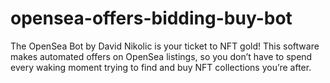 # opensea-offers-bidding-buy-bot
The OpenSea Bot by David Nikolic is your ticket to NFT gold! This software makes automated offers on OpenSea listings, so you don’t have to spend every waking moment trying to find and buy NFT collections you’re after.
